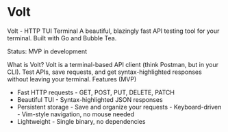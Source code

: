 # Volt
Volt - HTTP TUI Terminal
A beautiful, blazingly fast API testing tool for your terminal. Built with Go and Bubble Tea.

Status: MVP in development

What is Volt?
Volt is a terminal-based API client (think Postman, but in your CLI). Test APIs, save requests, and get syntax-highlighted responses without leaving your terminal.
Features (MVP)

- Fast HTTP requests - GET, POST, PUT, DELETE, PATCH
- Beautiful TUI - Syntax-highlighted JSON responses
- Persistent storage - Save and organize your requests
-️ Keyboard-driven - Vim-style navigation, no mouse needed
- Lightweight - Single binary, no dependencies